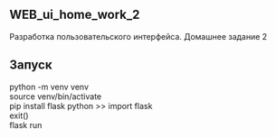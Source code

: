 ## WEB_ui_home_work_2  
Разработка пользовательского интерфейса. Домашнее задание 2  
## Запуск  
  
python -m venv venv  
source venv/bin/activate  
pip install flask 
python >> import flask  
exit()  
flask run  
